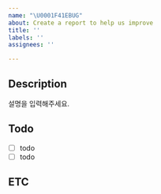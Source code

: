 ```yaml
---
name: "\U0001F41EBUG"
about: Create a report to help us improve
title: ''
labels: ''
assignees: ''

---
```


## Description
설명을 입력해주세요.


## Todo
- [ ] todo
- [ ] todo

## ETC
